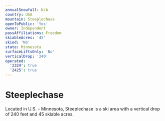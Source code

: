 ```yaml
---
annualSnowfall: N/A
country: USA
mountain: Steeplechase
openToPublic: 'Yes'
owner: Independent
passAffiliations: Freedom
skiableAcres: '45'
skied: 'No'
state: Minnesota
surfaceLiftsOnly: 'No'
verticalDrop: '240'
operated:
  '2324': true
  '2425': true
---
```



# Steeplechase

Located in U.S. - Minnesota, Steeplechase is a ski area with a vertical drop of 240 feet and 45 skiable acres.

